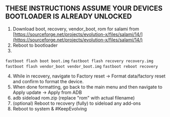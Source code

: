 ## THESE INSTRUCTIONS ASSUME YOUR DEVICES BOOTLOADER IS ALREADY UNLOCKED

1. Download boot, recovery, vendor_boot, rom for salami from [https://sourceforge.net/projects/evolution-x/files/salami/14/](https://sourceforge.net/projects/evolution-x/files/salami/14/)
2. Reboot to bootloader
3.
```fastboot flash boot boot.img```
```fastboot flash recovery recovery.img```
```fastboot flash vendor_boot vendor_boot.img```
```fastboot reboot recovery```

4. While in recovery, navigate to Factory reset -> Format data/factory reset and confirm to format the device.
5. When done formatting, go back to the main menu and then navigate to Apply update -> Apply from ADB
6. adb sideload rom.zip (replace "rom" with actual filename)
7. (optional) Reboot to recovery (fully) to sideload any add-ons
8. Reboot to system & #KeepEvolving
